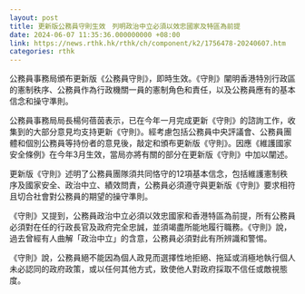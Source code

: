 ```yaml
---
layout: post
title: 更新版公務員守則生效　列明政治中立必須以效忠國家及特區為前提
date: 2024-06-07 11:35:36.000000000 +08:00
link: https://news.rthk.hk/rthk/ch/component/k2/1756478-20240607.htm
categories: rthk
---
```


公務員事務局頒布更新版《公務員守則》，即時生效。《守則》闡明香港特別行政區的憲制秩序、公務員作為行政機關一員的憲制角色和責任，以及公務員應有的基本信念和操守準則。
 
公務員事務局局長楊何蓓茵表示，已在今年一月完成更新《守則》的諮詢工作，收集到的大部分意見均支持更新《守則》。經考慮包括公務員中央評議會、公務員團體和個別公務員等持份者的意見後，敲定和頒布更新版《守則》。因應《維護國家安全條例》在今年3月生效，當局亦將有關的部分在更新版《守則》中加以闡述。

更新版《守則》述明了公務員團隊須共同恪守的12項基本信念，包括維護憲制秩序及國家安全、政治中立、績效問責，公務員必須遵守與更新版《守則》要求相符且切合社會對公務員的期望的操守準則。

《守則》又提到，公務員政治中立必須以效忠國家和香港特區為前提，所有公務員必須對在任的行政長官及政府完全忠誠，並須竭盡所能地履行職務。《守則》說，過去曾經有人曲解「政治中立」的含意，公務員必須對此有所辨識和警惕。

《守則》說，公務員絕不能因為個人政見而選擇性地拒絕、拖延或消極地執行個人未必認同的政府政策，或以任何其他方式，致使他人對政府採取不信任或敵視態度。
